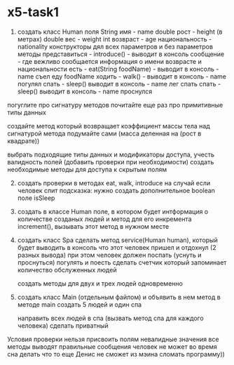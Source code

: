 # x5-task1

1. создать класс Human
    поля
        String имя - name
        double рост - height (в метрах)
        double вес - weight
        int возвраст - age
        национальность - nationality
    конструкторы дял всех параметров и без параметров
    методы
        представиться - introduce() - выводит в консоль сообщение - где вежливо сообщается информация о имени возврасте и национальности
        есть - eat(String foodName) - выводит в консоль - name съел еду foodName
        ходить - walk() - выводит в консоль - name погулял
        спать - sleep() выводит в консоль - name лег спать
        спать - sleep() выводит в консоль - name проснулся

погуглите про сигнатуру методов
почитайте еще раз про примитивные типы данных

создайте метод который возвращает коэффициент массы тела над сигнатурой метода подумайте сами
(масса деленная на (рост в квадрате))


выбрать подходящие типы данных и модификаторы доступа, учесть валидность полей (добавить проверки при необходимости)
создать необходимые методы для доступа к скрытым полям

2. создать проверки в методах eat, walk, introduce на случай если человек спит
подсказка: нужно создать дополнительное boolean поле isSleep

2. создать в классе Human поле, в котором будет интформация о количестве созданых людей и метод для его инкремента
    increment(), вызывать этот метод в нужном месте

3. создать класс Spa
    сделать метод service(Human human), который будет выводить в консоль что этот человек
    пришел и отдохнул (2 разных вывода)
    при этом человек должен поспать (уснуть и проснуться) погулять и поесть
    сделать счетчик который запоминает количество обслуженных людей

    создать методы для двух и трех людей одновременно

3. создать класс Main (отдельным файлом) и объявить в нем метод
    в методе main создать 5 людей и один спа


    направить всех людей в спа (вызвать метод спа для каждого человека)
    сделать приватный


Условия проверки
    нельзя присвоить полям невалидные значения
    все методы выводят правильные сообщения
    человек не может во время сна делать что то еще
    Денис не сможет из мэина сломать программу))
